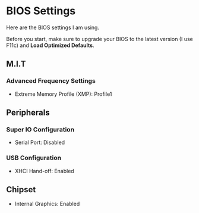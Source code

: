 # BIOS Settings

Here are the BIOS settings I am using.

Before you start, make sure to upgrade your BIOS to the latest version (I use F11c) and **Load Optimized Defaults**.

## M.I.T

### Advanced Frequency Settings

* Extreme Memory Profile (XMP): Profile1

## Peripherals

### Super IO Configuration

* Serial Port: Disabled

### USB Configuration

* XHCI Hand-off: Enabled

## Chipset

* Internal Graphics: Enabled

